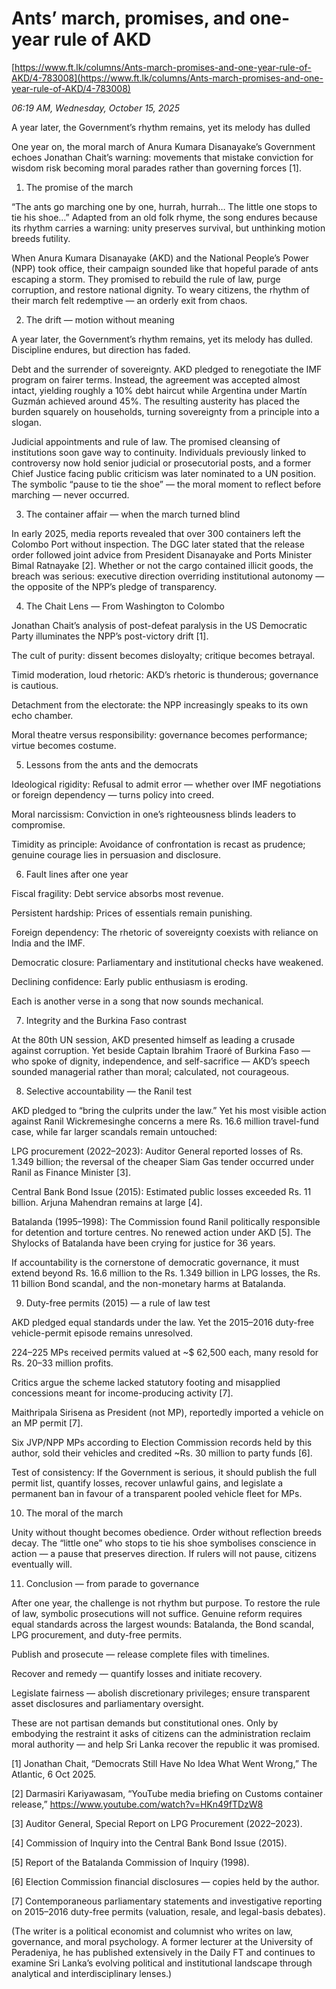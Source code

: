 # Ants’ march, promises, and one-year rule of AKD

[https://www.ft.lk/columns/Ants-march-promises-and-one-year-rule-of-AKD/4-783008](https://www.ft.lk/columns/Ants-march-promises-and-one-year-rule-of-AKD/4-783008)

*06:19 AM, Wednesday, October 15, 2025*

A year later, the Government’s rhythm remains, yet its melody has dulled

One year on, the moral march of Anura Kumara Disanayake’s Government echoes Jonathan Chait’s warning: movements that mistake conviction for wisdom risk becoming moral parades rather than governing forces [1].

1. The promise of the march

“The ants go marching one by one, hurrah, hurrah… The little one stops to tie his shoe…” Adapted from an old folk rhyme, the song endures because its rhythm carries a warning: unity preserves survival, but unthinking motion breeds futility.

When Anura Kumara Disanayake (AKD) and the National People’s Power (NPP) took office, their campaign sounded like that hopeful parade of ants escaping a storm. They promised to rebuild the rule of law, purge corruption, and restore national dignity. To weary citizens, the rhythm of their march felt redemptive — an orderly exit from chaos.

2. The drift — motion without meaning

A year later, the Government’s rhythm remains, yet its melody has dulled. Discipline endures, but direction has faded.

Debt and the surrender of sovereignty. AKD pledged to renegotiate the IMF program on fairer terms. Instead, the agreement was accepted almost intact, yielding roughly a 10% debt haircut while Argentina under Martín Guzmán achieved around 45%. The resulting austerity has placed the burden squarely on households, turning sovereignty from a principle into a slogan.

Judicial appointments and rule of law. The promised cleansing of institutions soon gave way to continuity. Individuals previously linked to controversy now hold senior judicial or prosecutorial posts, and a former Chief Justice facing public criticism was later nominated to a UN position. The symbolic “pause to tie the shoe” — the moral moment to reflect before marching — never occurred.

3. The container affair — when the march turned blind

In early 2025, media reports revealed that over 300 containers left the Colombo Port without inspection. The DGC later stated that the release order followed joint advice from President Disanayake and Ports Minister Bimal Ratnayake [2]. Whether or not the cargo contained illicit goods, the breach was serious: executive direction overriding institutional autonomy — the opposite of the NPP’s pledge of transparency.

4. The Chait Lens — From Washington to Colombo

Jonathan Chait’s analysis of post-defeat paralysis in the US Democratic Party illuminates the NPP’s post-victory drift [1].

The cult of purity: dissent becomes disloyalty; critique becomes betrayal.

Timid moderation, loud rhetoric: AKD’s rhetoric is thunderous; governance is cautious.

Detachment from the electorate: the NPP increasingly speaks to its own echo chamber.

Moral theatre versus responsibility: governance becomes performance; virtue becomes costume.

5. Lessons from the ants and the democrats

Ideological rigidity: Refusal to admit error — whether over IMF negotiations or foreign dependency — turns policy into creed.

Moral narcissism: Conviction in one’s righteousness blinds leaders to compromise.

Timidity as principle: Avoidance of confrontation is recast as prudence; genuine courage lies in persuasion and disclosure.

6. Fault lines after one year

Fiscal fragility: Debt service absorbs most revenue.

Persistent hardship: Prices of essentials remain punishing.

Foreign dependency: The rhetoric of sovereignty coexists with reliance on India and the IMF.

Democratic closure: Parliamentary and institutional checks have weakened.

Declining confidence: Early public enthusiasm is eroding.

Each is another verse in a song that now sounds mechanical.

7. Integrity and the Burkina Faso contrast

At the 80th UN session, AKD presented himself as leading a crusade against corruption. Yet beside Captain Ibrahim Traoré of Burkina Faso — who spoke of dignity, independence, and self-sacrifice — AKD’s speech sounded managerial rather than moral; calculated, not courageous.

8. Selective accountability — the Ranil test

AKD pledged to “bring the culprits under the law.” Yet his most visible action against Ranil Wickremesinghe concerns a mere Rs. 16.6 million travel-fund case, while far larger scandals remain untouched:

LPG procurement (2022–2023): Auditor General reported losses of Rs. 1.349 billion; the reversal of the cheaper Siam Gas tender occurred under Ranil as Finance Minister [3].

Central Bank Bond Issue (2015): Estimated public losses exceeded Rs. 11 billion. Arjuna Mahendran remains at large [4].

Batalanda (1995–1998): The Commission found Ranil politically responsible for detention and torture centres. No renewed action under AKD [5]. The Shylocks of Batalanda have been crying for justice for 36 years.

If accountability is the cornerstone of democratic governance, it must extend beyond Rs. 16.6 million to the Rs. 1.349 billion in LPG losses, the Rs. 11 billion Bond scandal, and the non-monetary harms at Batalanda.

9. Duty-free permits (2015) — a rule of law test

AKD pledged equal standards under the law. Yet the 2015–2016 duty-free vehicle-permit episode remains unresolved.

224–225 MPs received permits valued at ~$ 62,500 each, many resold for Rs. 20–33 million profits.

Critics argue the scheme lacked statutory footing and misapplied concessions meant for income-producing activity [7].

Maithripala Sirisena as President (not MP), reportedly imported a vehicle on an MP permit [7].

Six JVP/NPP MPs according to Election Commission records held by this author, sold their vehicles and credited ~Rs. 30 million to party funds [6].

Test of consistency: If the Government is serious, it should publish the full permit list, quantify losses, recover unlawful gains, and legislate a permanent ban in favour of a transparent pooled vehicle fleet for MPs.

10. The moral of the march

Unity without thought becomes obedience. Order without reflection breeds decay. The “little one” who stops to tie his shoe symbolises conscience in action — a pause that preserves direction. If rulers will not pause, citizens eventually will.

11. Conclusion — from parade to governance

After one year, the challenge is not rhythm but purpose. To restore the rule of law, symbolic prosecutions will not suffice. Genuine reform requires equal standards across the largest wounds: Batalanda, the Bond scandal, LPG procurement, and duty-free permits.

Publish and prosecute — release complete files with timelines.

Recover and remedy — quantify losses and initiate recovery.

Legislate fairness — abolish discretionary privileges; ensure transparent asset disclosures and parliamentary oversight.

These are not partisan demands but constitutional ones. Only by embodying the restraint it asks of citizens can the administration reclaim moral authority — and help Sri Lanka recover the republic it was promised.

[1] Jonathan Chait, “Democrats Still Have No Idea What Went Wrong,” The Atlantic, 6 Oct 2025.

[2] Darmasiri Kariyawasam, “YouTube media briefing on Customs container release,” https://www.youtube.com/watch?v=HKn49fTDzW8

[3] Auditor General, Special Report on LPG Procurement (2022–2023).

[4] Commission of Inquiry into the Central Bank Bond Issue (2015).

[5] Report of the Batalanda Commission of Inquiry (1998).

[6] Election Commission financial disclosures — copies held by the author.

[7] Contemporaneous parliamentary statements and investigative reporting on 2015–2016 duty-free permits (valuation, resale, and legal-basis debates).

(The writer is a political economist and columnist who writes on law, governance, and moral psychology. A former lecturer at the University of Peradeniya, he has published extensively in the Daily FT and continues to examine Sri Lanka’s evolving political and institutional landscape through analytical and interdisciplinary lenses.)

